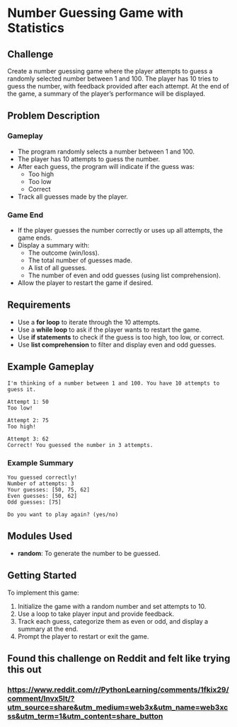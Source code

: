 # Number Guessing Game with Statistics

## Challenge

Create a number guessing game where the player attempts to guess a randomly selected number between 1 and 100. The player has 10 tries to guess the number, with feedback provided after each attempt. At the end of the game, a summary of the player’s performance will be displayed.

## Problem Description

### Gameplay
- The program randomly selects a number between 1 and 100.
- The player has 10 attempts to guess the number.
- After each guess, the program will indicate if the guess was:
  - Too high
  - Too low
  - Correct
- Track all guesses made by the player.

### Game End
- If the player guesses the number correctly or uses up all attempts, the game ends.
- Display a summary with:
  - The outcome (win/loss).
  - The total number of guesses made.
  - A list of all guesses.
  - The number of even and odd guesses (using list comprehension).
- Allow the player to restart the game if desired.

## Requirements

- Use a **for loop** to iterate through the 10 attempts.
- Use a **while loop** to ask if the player wants to restart the game.
- Use **if statements** to check if the guess is too high, too low, or correct.
- Use **list comprehension** to filter and display even and odd guesses.

## Example Gameplay

```plaintext
I'm thinking of a number between 1 and 100. You have 10 attempts to guess it.

Attempt 1: 50
Too low!

Attempt 2: 75
Too high!

Attempt 3: 62
Correct! You guessed the number in 3 attempts.
```

### Example Summary

```plaintext
You guessed correctly!
Number of attempts: 3
Your guesses: [50, 75, 62]
Even guesses: [50, 62]
Odd guesses: [75]

Do you want to play again? (yes/no)
```

## Modules Used
- **random**: To generate the number to be guessed.

## Getting Started

To implement this game:
1. Initialize the game with a random number and set attempts to 10.
2. Use a loop to take player input and provide feedback.
3. Track each guess, categorize them as even or odd, and display a summary at the end.
4. Prompt the player to restart or exit the game.

## Found this challenge on Reddit and felt like trying this out
### https://www.reddit.com/r/PythonLearning/comments/1fkix29/comment/lnvx5lt/?utm_source=share&utm_medium=web3x&utm_name=web3xcss&utm_term=1&utm_content=share_button